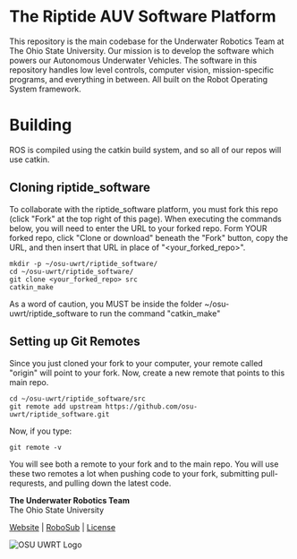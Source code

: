 The Riptide AUV Software Platform
=================================

This repository is the main codebase for the Underwater Robotics Team at The Ohio State University. Our mission is to develop the software which powers our Autonomous Underwater Vehicles. The software in this repository handles low level controls, computer vision, mission-specific programs, and everything in between. All built on the Robot Operating System framework.

# Building
ROS is compiled using the catkin build system, and so all of our repos will use catkin. 

## Cloning riptide_software
To collaborate with the riptide_software platform, you must fork this repo (click "Fork" at the top right of this page). When executing the commands below, you will need to enter the URL to your forked repo. Form YOUR forked repo, click "Clone or download" beneath the "Fork" button, copy the URL, and then insert that URL in place of "<your_forked_repo>".
```
mkdir -p ~/osu-uwrt/riptide_software/
cd ~/osu-uwrt/riptide_software/
git clone <your_forked_repo> src
catkin_make
```
As a word of caution, you MUST be inside the folder ~/osu-uwrt/riptide_software to run the command "catkin_make"

## Setting up Git Remotes
Since you just cloned your fork to your computer, your remote called "origin" will point to your fork. Now, create a new remote that points to this main repo.
```
cd ~/osu-uwrt/riptide_software/src
git remote add upstream https://github.com/osu-uwrt/riptide_software.git
```

Now, if you type:
```
git remote -v
```
You will see both a remote to your fork and to the main repo. You will use these two remotes a lot when pushing code to your fork, submitting pull-requrests, and pulling down the latest code.

**The Underwater Robotics Team**  
The Ohio State University

[Website](https://uwrt.engineering.osu.edu) | [RoboSub](https://www.auvsifoundation.org/competition/robosub) | [License](LICENSE)


![OSU UWRT Logo](logos/UWRT_Logo_small.png)

